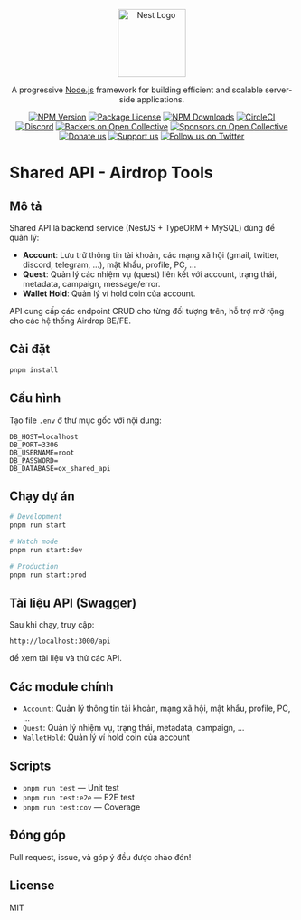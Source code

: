 <p align="center">
  <a href="http://nestjs.com/" target="blank"><img src="https://nestjs.com/img/logo-small.svg" width="120" alt="Nest Logo" /></a>
</p>

[circleci-image]: https://img.shields.io/circleci/build/github/nestjs/nest/master?token=abc123def456
[circleci-url]: https://circleci.com/gh/nestjs/nest

  <p align="center">A progressive <a href="http://nodejs.org" target="_blank">Node.js</a> framework for building efficient and scalable server-side applications.</p>
    <p align="center">
<a href="https://www.npmjs.com/~nestjscore" target="_blank"><img src="https://img.shields.io/npm/v/@nestjs/core.svg" alt="NPM Version" /></a>
<a href="https://www.npmjs.com/~nestjscore" target="_blank"><img src="https://img.shields.io/npm/l/@nestjs/core.svg" alt="Package License" /></a>
<a href="https://www.npmjs.com/~nestjscore" target="_blank"><img src="https://img.shields.io/npm/dm/@nestjs/common.svg" alt="NPM Downloads" /></a>
<a href="https://circleci.com/gh/nestjs/nest" target="_blank"><img src="https://img.shields.io/circleci/build/github/nestjs/nest/master" alt="CircleCI" /></a>
<a href="https://discord.gg/G7Qnnhy" target="_blank"><img src="https://img.shields.io/badge/discord-online-brightgreen.svg" alt="Discord"/></a>
<a href="https://opencollective.com/nest#backer" target="_blank"><img src="https://opencollective.com/nest/backers/badge.svg" alt="Backers on Open Collective" /></a>
<a href="https://opencollective.com/nest#sponsor" target="_blank"><img src="https://opencollective.com/nest/sponsors/badge.svg" alt="Sponsors on Open Collective" /></a>
  <a href="https://paypal.me/kamilmysliwiec" target="_blank"><img src="https://img.shields.io/badge/Donate-PayPal-ff3f59.svg" alt="Donate us"/></a>
    <a href="https://opencollective.com/nest#sponsor"  target="_blank"><img src="https://img.shields.io/badge/Support%20us-Open%20Collective-41B883.svg" alt="Support us"></a>
  <a href="https://twitter.com/nestframework" target="_blank"><img src="https://img.shields.io/twitter/follow/nestframework.svg?style=social&label=Follow" alt="Follow us on Twitter"></a>
</p>
  <!--[![Backers on Open Collective](https://opencollective.com/nest/backers/badge.svg)](https://opencollective.com/nest#backer)
  [![Sponsors on Open Collective](https://opencollective.com/nest/sponsors/badge.svg)](https://opencollective.com/nest#sponsor)-->

# Shared API - Airdrop Tools

## Mô tả

Shared API là backend service (NestJS + TypeORM + MySQL) dùng để quản lý:
- **Account**: Lưu trữ thông tin tài khoản, các mạng xã hội (gmail, twitter, discord, telegram, ...), mật khẩu, profile, PC, ...
- **Quest**: Quản lý các nhiệm vụ (quest) liên kết với account, trạng thái, metadata, campaign, message/error.
- **Wallet Hold**: Quản lý ví hold coin của account.

API cung cấp các endpoint CRUD cho từng đối tượng trên, hỗ trợ mở rộng cho các hệ thống Airdrop BE/FE.

## Cài đặt

```bash
pnpm install
```

## Cấu hình

Tạo file `.env` ở thư mục gốc với nội dung:
```env
DB_HOST=localhost
DB_PORT=3306
DB_USERNAME=root
DB_PASSWORD=
DB_DATABASE=ox_shared_api
```

## Chạy dự án

```bash
# Development
pnpm run start

# Watch mode
pnpm run start:dev

# Production
pnpm run start:prod
```

## Tài liệu API (Swagger)

Sau khi chạy, truy cập:
```
http://localhost:3000/api
```
để xem tài liệu và thử các API.

## Các module chính
- `Account`: Quản lý thông tin tài khoản, mạng xã hội, mật khẩu, profile, PC, ...
- `Quest`: Quản lý nhiệm vụ, trạng thái, metadata, campaign, ...
- `WalletHold`: Quản lý ví hold coin của account

## Scripts
- `pnpm run test` — Unit test
- `pnpm run test:e2e` — E2E test
- `pnpm run test:cov` — Coverage

## Đóng góp
Pull request, issue, và góp ý đều được chào đón!

## License
MIT
